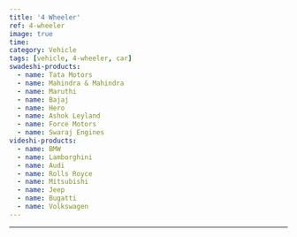 ```yaml
---
title: '4 Wheeler'
ref: 4-wheeler
image: true
time: 
category: Vehicle
tags: [vehicle, 4-wheeler, car]
swadeshi-products:
  - name: Tata Motors
  - name: Mahindra & Mahindra
  - name: Maruthi
  - name: Bajaj
  - name: Hero
  - name: Ashok Leyland
  - name: Force Motors 
  - name: Swaraj Engines
videshi-products:
  - name: BMW
  - name: Lamborghini
  - name: Audi
  - name: Rolls Royce 
  - name: Mitsubishi
  - name: Jeep
  - name: Bugatti 
  - name: Volkswagen
---
```





---


